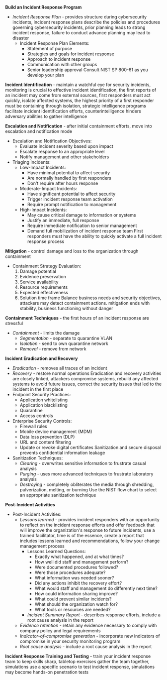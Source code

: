 **Build an Incident Response Program**
- *Incident Response Plan* - provides structure during cybersecurity incidents, incident response plans describe the policies and procedures governing cybersecurity incidents, prior planning leads to strong incident response, failure to conduct advance planning may lead to disaster
	- Incident Response Plan Elements:
		- Statement of purpose
		- Strategies and goals for incident response
		- Approach to incident response
		- Communication with other groups
		- Senior leadership approval
Consult NIST SP 800-61 as you develop your plan

**Incident Identification** - maintain a watchful eye for security incidents, monitoring is crucial to effective incident identification, the first reports of an incident may come from external sources, first responders must act quickly, isolate affected systems, the highest priority of a first responder must be containing through isolation, strategic intelligence programs facilitate incident identification efforts, counterintelligence hinders adversary abilities to gather intelligence

**Escalation and Notification** - after initial containment efforts, move into escalation and notification mode
- Escalation and Notification Objectives:
	- Evaluate incident severity based upon impact
	- Escalate response to an appropriate level
	- Notify management and other stakeholders
- Triaging Incidents:
	- Low-Impact Incidents:
		- Have minimal potential to affect security
		- Are normally handled by first responders
		- Don't require after hours response
	- Moderate-Impact Incidents:
		- Have significant potential to affect security
		- Trigger incident response team activation
		- Require prompt notification to management
	- High-Impact Incidents:
		- May cause critical damage to information or systems
		- Justify an immediate, full response
		- Require immediate notification to senior management
		- Demand full mobilization of incident response team
First responders must have the ability to quickly activate a full incident response process

**Mitigation** - control damage and loss to the organization through containment
- Containment Strategy Evaluation:
	1. Damage potential
	2. Evidence preservation
	3. Service availability
	4. Resource requirements
	5. Expected effectiveness
	6. Solution time frame
Balance business needs and security objectives, attackers may detect containment actions. mitigation ends with stability, business functioning without danger

**Containment Techniques** - the first hours of an incident response are stressful
- *Containment* - limits the damage
	- *Segmentation* - separate to quarantine VLAN
	- *Isolation* - send to own quarantine network
	- *Removal* - remove from network

**Incident Eradication and Recovery**
- *Eradication* - removes all traces of an incident
- *Recovery* - restore normal operations
Eradication and recovery activities are closely linked, attackers compromise systems, rebuild any affected systems to avoid future issues, correct the security issues that led to the incident in the first place
- Endpoint Security Practices:
	- Application whitelisting
	- Application blacklisting
	- Quarantine
	- Access controls
- Enterprise Security Controls:
	- Firewall rules
	- Mobile device management (MDM)
	- Data loss prevention (DLP)
	- URL and content filtering
	- Update or revoke digital certificates
Sanitization and secure disposal prevents confidential information leakage
- Sanitization Techniques:
	- *Clearing* - overwrites sensitive information to frustrate casual analysis
	- *Purging* - uses more advanced techniques to frustrate laboratory analysis
	- *Destroying* - completely obliterates the media through shredding, pulverization, melting, or burning
Use the NIST flow chart to select an appropriate sanitization technique

**Post-Incident Activities**
- Post-Incident Activities:
	- *Lessons learned* - provides incident responders with an opportunity to reflect on the incident response efforts and offer feedback that will improve the organization's response to future incidents, use a trained facilitator, time is of the essence, create a report that includes lessons learned and recommendations, follow your change management process
		- Lessons Learned Questions:
			- Exactly what happened, and at what times?
			- How well did staff and management perform?
			- Were documented procedures followed?
			- Were those procedures adequate?
			- What information was needed sooner?
			- Did any actions inhibit the recovery effort?
			- What would staff and management do differently next time?
			- How could information sharing improve?
			- What could prevent similar incidents?
			- What should the organization watch for?
			- What tools or resources are needed?
		- *Incident Summary Report* - describes response efforts, include a root cause analysis in the report
	- *Evidence retention* - retain any evidence necessary to comply with company policy and legal requirements
	- *Indicator-of-compromise generation* - incorporate new indicators of compromise in your security monitoring program
	- *Root cause analysis* - include a root cause analysis in the report

**Incident Response Training and Testing** - train your incident response team to keep skills sharp, tabletop exercises gather the team together, simulations use a specific scenario to test incident response, simulations may become hands-on penetration tests